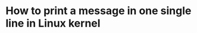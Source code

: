 How to print a message in one single line in Linux kernel
=============================================================

